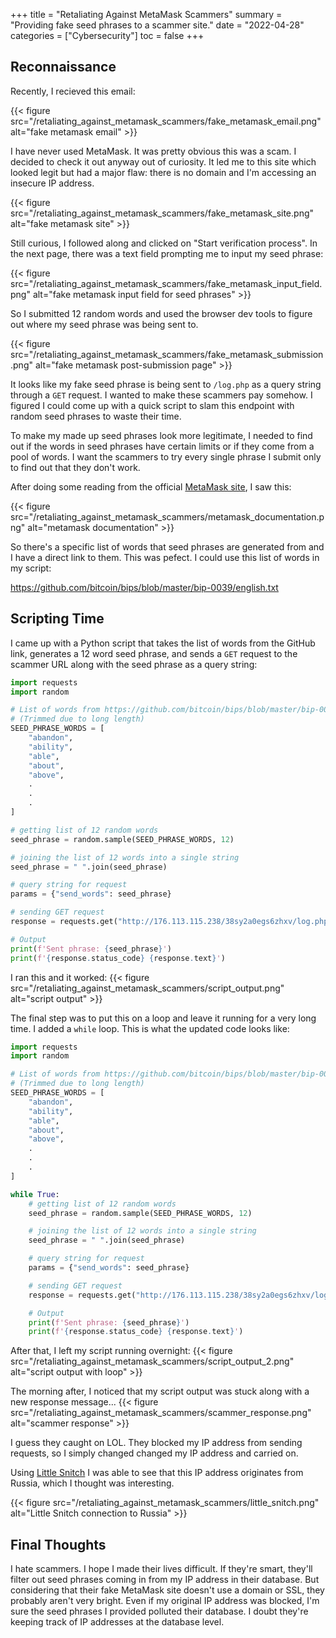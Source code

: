 +++
title = "Retaliating Against MetaMask Scammers"
summary = "Providing fake seed phrases to a scammer site."
date = "2022-04-28"
categories = ["Cybersecurity"]
toc = false
+++

## Reconnaissance

Recently, I recieved this email:

{{< figure src="/retaliating_against_metamask_scammers/fake_metamask_email.png" alt="fake metamask email" >}}

I have never used MetaMask. It was pretty obvious this was a scam. I decided to check it out anyway out of curiosity. 
It led me to this site which looked legit but had a major flaw: there is no domain and I'm accessing an insecure IP address.

{{< figure src="/retaliating_against_metamask_scammers/fake_metamask_site.png" alt="fake metamask site" >}}

Still curious, I followed along and clicked on "Start verification process". In the next page, there was a text field prompting me to input my seed phrase:

{{< figure src="/retaliating_against_metamask_scammers/fake_metamask_input_field.png" alt="fake metamask input field for seed phrases" >}}

So I submitted 12 random words and used the browser dev tools to figure out where my seed phrase was being sent to.

{{< figure src="/retaliating_against_metamask_scammers/fake_metamask_submission.png" alt="fake metamask post-submission page" >}}

It looks like my fake seed phrase is being sent to `/log.php` as a query string through a `GET` request. I wanted to make these scammers pay somehow.
I figured I could come up with a quick script to slam this endpoint with random seed phrases to waste their time.

To make my made up seed phrases look more legitimate, I needed to find out if the words in seed phrases have certain limits or if they come from a pool of words. I want the scammers to try every single phrase I submit only to find out that they don't work.

After doing some reading from the official [MetaMask site](https://metamask.zendesk.com/hc/en-us/articles/4404722782107-User-Guide-Secret-Recovery-Phrase-password-and-private-keys#h_01FYVAXJQT914HCHEYFPNMEJEA), I saw this:

{{< figure src="/retaliating_against_metamask_scammers/metamask_documentation.png" alt="metamask documentation" >}}

So there's a specific list of words that seed phrases are generated from and I have a direct link to them. This was pefect. I could use this list of words in my script:

https://github.com/bitcoin/bips/blob/master/bip-0039/english.txt

## Scripting Time

I came up with a Python script that takes the list of words from the GitHub link, generates a 12 word seed phrase, and sends a `GET` request to the scammer URL along with the seed phrase as a query string:

```python
import requests
import random

# List of words from https://github.com/bitcoin/bips/blob/master/bip-0039/english.txt
# (Trimmed due to long length)
SEED_PHRASE_WORDS = [
    "abandon",
    "ability",
    "able",
    "about",
    "above",
    .
    .
    .
]

# getting list of 12 random words
seed_phrase = random.sample(SEED_PHRASE_WORDS, 12)

# joining the list of 12 words into a single string
seed_phrase = " ".join(seed_phrase)

# query string for request
params = {"send_words": seed_phrase}

# sending GET request
response = requests.get("http://176.113.115.238/38sy2a0egs6zhxv/log.php", params=params)

# Output
print(f'Sent phrase: {seed_phrase}')
print(f'{response.status_code} {response.text}')
```

I ran this and it worked:
{{< figure src="/retaliating_against_metamask_scammers/script_output.png" alt="script output" >}}

The final step was to put this on a loop and leave it running for a very long time. I added a `while` loop. This is what the updated code looks like:

```python
import requests
import random

# List of words from https://github.com/bitcoin/bips/blob/master/bip-0039/english.txt
# (Trimmed due to long length)
SEED_PHRASE_WORDS = [
    "abandon",
    "ability",
    "able",
    "about",
    "above",
    .
    .
    .
]

while True:
    # getting list of 12 random words
    seed_phrase = random.sample(SEED_PHRASE_WORDS, 12)

    # joining the list of 12 words into a single string
    seed_phrase = " ".join(seed_phrase)

    # query string for request
    params = {"send_words": seed_phrase}

    # sending GET request
    response = requests.get("http://176.113.115.238/38sy2a0egs6zhxv/log.php", params=params)

    # Output
    print(f'Sent phrase: {seed_phrase}')
    print(f'{response.status_code} {response.text}')
```

After that, I left my script running overnight:
{{< figure src="/retaliating_against_metamask_scammers/script_output_2.png" alt="script output with loop" >}}

The morning after, I noticed that my script output was stuck along with a new response message...
{{< figure src="/retaliating_against_metamask_scammers/scammer_response.png" alt="scammer response" >}}

I guess they caught on LOL. They blocked my IP address from sending requests, so I simply changed changed my IP address and carried on.

Using [Little Snitch](https://www.obdev.at/products/littlesnitch/index.html) I was able to see that this IP address originates from Russia, which I thought was interesting.

{{< figure src="/retaliating_against_metamask_scammers/little_snitch.png" alt="Little Snitch connection to Russia" >}}

## Final Thoughts

I hate scammers. I hope I made their lives difficult. 
If they're smart, they'll filter out seed phrases coming in from my IP address in their database.
But considering that their fake MetaMask site doesn't use a domain or SSL, they probably aren't very bright.
Even if my original IP address was blocked, I'm sure the seed phrases I provided polluted their database. I doubt they're keeping track of IP addresses at the database level.
